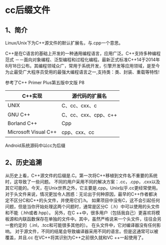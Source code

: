 # cc后缀文件

## 1、简介
Linux/Unix下为C++源文件的默认扩展名，与.cpp一个意思。

C++是在C语言的基础上开发的一种通用编程语言，应用广泛。C++支持多种编程范式 －－面向对象编程、泛型编程和过程化编程。最新正式标准C++14于2014年8月18日公布。其编程领域众广，常用于系统开发，引擎开发等应用领域，是至今为止最受广大程序员受用的最强大编程语言之一,支持类：类、封装、重载等特性!

参考了C++ Primer Plus第五版中文版 P8

| C++实现              | 源代码的扩展名       |
| -------------------- | -------------------- |
| UNIX                 | C、cc、cxx、c        |
| GNU C++              | C、cc、cxx、cpp、c++ |
| Borland C++          | Cpp                  |
| Microsoft Visual C++ | cpp、cxx、cc         |

Android系统源码中以cc为后缀

## 2、历史追溯
从历史上看，C++源文件的后缀是.C。第一次将C++移植到文件名不重要的系统时，这导致了一些问题。
不同的用户采用不同的解决方案：.cc，.cpp，.cxx以及其它可能的。今天，在Unix世界之外，它主要是.cpp。Unix似乎.cc更经常使用。
对于头文件来说，情况更加令人困惑：无论出于何种原因，最早的C++作者都决定不区分C和C++的头文件，并使用它们.h。
如果项目中没有C，这不会引起任何问题，但是当你开始处理这两个问题时，通常是区分C（.h）中可以使用的头文件和不能（.hh或者.hpp）。
另外，在C ++中，很多用户（包括我自己）更喜欢将模板源和内联函数保存在单独的文件中。其中，虽然严格说来一个头文件，往往会另一套约定的（.inl，.tcc和可能很多其他的）。
在头文件中，它对编译器没有任何影响。
对于源文件，不同的结尾会导致编译器采用不同的语言。但是这通常可以被覆盖，并且.cc 在VC++将其识别为C++之前很久就和VC ++一起使用了。
